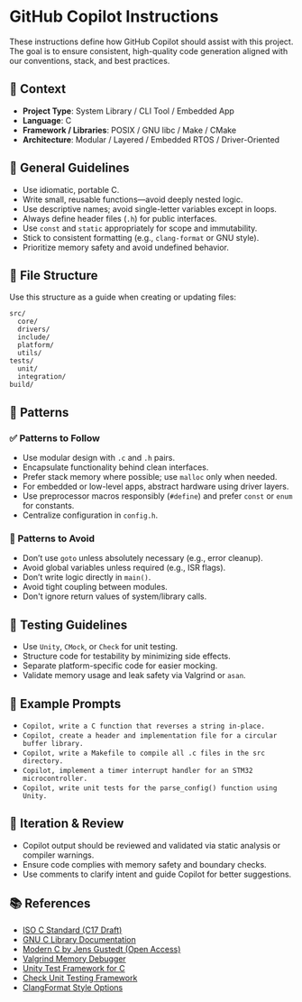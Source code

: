 # GitHub Copilot Instructions

These instructions define how GitHub Copilot should assist with this project. The goal is to ensure consistent, high-quality code generation aligned with our conventions, stack, and best practices.

## 🧠 Context

- **Project Type**: System Library / CLI Tool / Embedded App
- **Language**: C
- **Framework / Libraries**: POSIX / GNU libc / Make / CMake
- **Architecture**: Modular / Layered / Embedded RTOS / Driver-Oriented

## 🔧 General Guidelines

- Use idiomatic, portable C.
- Write small, reusable functions—avoid deeply nested logic.
- Use descriptive names; avoid single-letter variables except in loops.
- Always define header files (`.h`) for public interfaces.
- Use `const` and `static` appropriately for scope and immutability.
- Stick to consistent formatting (e.g., `clang-format` or GNU style).
- Prioritize memory safety and avoid undefined behavior.

## 📁 File Structure

Use this structure as a guide when creating or updating files:

```text
src/
  core/
  drivers/
  include/
  platform/
  utils/
tests/
  unit/
  integration/
build/
```

## 🧶 Patterns

### ✅ Patterns to Follow
- Use modular design with `.c` and `.h` pairs.
- Encapsulate functionality behind clean interfaces.
- Prefer stack memory where possible; use `malloc` only when needed.
- For embedded or low-level apps, abstract hardware using driver layers.
- Use preprocessor macros responsibly (`#define`) and prefer `const` or `enum` for constants.
- Centralize configuration in `config.h`.

### 🚫 Patterns to Avoid
- Don’t use `goto` unless absolutely necessary (e.g., error cleanup).
- Avoid global variables unless required (e.g., ISR flags).
- Don’t write logic directly in `main()`.
- Avoid tight coupling between modules.
- Don't ignore return values of system/library calls.

## 🧪 Testing Guidelines

- Use `Unity`, `CMock`, or `Check` for unit testing.
- Structure code for testability by minimizing side effects.
- Separate platform-specific code for easier mocking.
- Validate memory usage and leak safety via Valgrind or `asan`.

## 🧩 Example Prompts

- `Copilot, write a C function that reverses a string in-place.`
- `Copilot, create a header and implementation file for a circular buffer library.`
- `Copilot, write a Makefile to compile all .c files in the src directory.`
- `Copilot, implement a timer interrupt handler for an STM32 microcontroller.`
- `Copilot, write unit tests for the parse_config() function using Unity.`

## 🔁 Iteration & Review

- Copilot output should be reviewed and validated via static analysis or compiler warnings.
- Ensure code complies with memory safety and boundary checks.
- Use comments to clarify intent and guide Copilot for better suggestions.

## 📚 References

- [ISO C Standard (C17 Draft)](https://www.open-std.org/jtc1/sc22/wg14/www/docs/n2310.pdf)
- [GNU C Library Documentation](https://www.gnu.org/software/libc/manual/)
- [Modern C by Jens Gustedt (Open Access)](https://gustedt.gitlabpages.inria.fr/modern-c/)
- [Valgrind Memory Debugger](https://valgrind.org/)
- [Unity Test Framework for C](https://github.com/ThrowTheSwitch/Unity)
- [Check Unit Testing Framework](https://libcheck.github.io/check/)
- [ClangFormat Style Options](https://clang.llvm.org/docs/ClangFormatStyleOptions.html)
